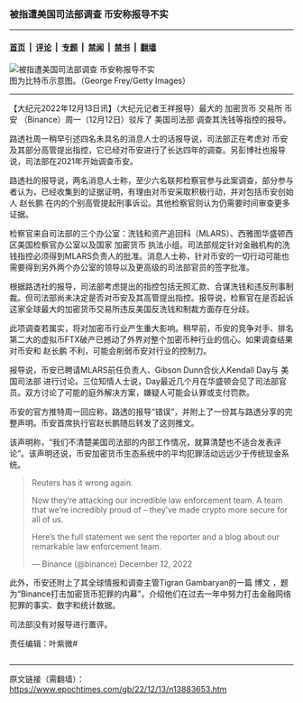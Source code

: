 ### 被指遭美国司法部调查 币安称报导不实

---

#### [首页](../../../..?n13883653) &nbsp;|&nbsp; [评论](../../../../../epoch-comment?n13883653) &nbsp;|&nbsp; [专题](../../../../../epoch-special?n13883653) &nbsp;|&nbsp; [禁闻](../../../../../epoch-news?n13883653) &nbsp;|&nbsp; [禁书](../../../../../books?n13883653) &nbsp;|&nbsp; [翻墙](https://github.com/gfw-breaker/nogfw/blob/master/README.md?n13883653)


<div><img alt="被指遭美国司法部调查 币安称报导不实" class="attachment-djy_600_400 size-djy_600_400 wp-post-image" src="https://i.epochtimes.com/assets/uploads/2013/12/1312210222201758-600x400.jpg"/>
<div class="caption">
 图为比特币示意图。（George Frey/Getty Images）
</div></div><hr/><div class="post_content" id="artbody" itemprop="articleBody">
 <!-- article content begin -->
 <p>
  【大纪元2022年12月13日讯】（大纪元记者王祥报导）最大的
  <ok href="https://www.epochtimes.com/gb/tag/%E5%8A%A0%E5%AF%86%E8%B4%A7%E5%B8%81.html">
   加密货币
  </ok>
  交易所
  <ok href="https://www.epochtimes.com/gb/tag/%E5%B8%81%E5%AE%89.html">
   币安
  </ok>
  （Binance）周一（12月12日）驳斥了
  <ok href="https://www.epochtimes.com/gb/tag/%E7%BE%8E%E5%9B%BD%E5%8F%B8%E6%B3%95%E9%83%A8.html">
   美国司法部
  </ok>
  调查其洗钱等指控的报导。
 </p>
 <p>
  路透社周一稍早引述四名未具名的消息人士的话报导说，司法部正在考虑对
  <ok href="https://www.epochtimes.com/gb/tag/%E5%B8%81%E5%AE%89.html">
   币安
  </ok>
  及其部分高管提出指控，它已经对币安进行了长达四年的调查。另彭博社也报导说，司法部在2021年开始调查币安。
 </p>
 <p>
  路透社的报导说，两名消息人士称，至少六名联邦检察官参与此案调查，部分参与者认为，已经收集到的证据证明，有理由对币安采取积极行动，并对包括币安创始人
  <ok href="https://www.epochtimes.com/gb/tag/%E8%B5%B5%E9%95%BF%E9%B9%8F.html">
   赵长鹏
  </ok>
  在内的个别高管提起刑事诉讼。其他检察官则认为仍需要时间审查更多证据。
 </p>
 <p>
  检察官来自司法部的三个办公室：洗钱和资产追回科（MLARS）、西雅图华盛顿西区美国检察官办公室以及国家
  <ok href="https://www.epochtimes.com/gb/tag/%E5%8A%A0%E5%AF%86%E8%B4%A7%E5%B8%81.html">
   加密货币
  </ok>
  执法小组。司法部规定针对金融机构的洗钱指控必须得到MLARS负责人的批准。消息人士称，针对币安的一切行动可能也需要得到另外两个办公室的领导以及更高级的司法部官员的签字批准。
 </p>
 <p>
  根据路透社的报导，司法部考虑提出的指控包括无照汇款、合谋洗钱和违反刑事制裁。但司法部尚未决定是否对币安及其高管提出指控。报导说，检察官在是否起诉这家全球最大的加密货币交易所违反美国反洗钱和制裁方面存在分歧。
 </p>
 <p>
  此项调查若属实，将对加密币行业产生重大影响。稍早前，币安的竞争对手、排名第二大的虚拟币FTX破产已撼动了外界对整个加密币种行业的信心。如果调查结果对币安和
  <ok href="https://www.epochtimes.com/gb/tag/%E8%B5%B5%E9%95%BF%E9%B9%8F.html">
   赵长鹏
  </ok>
  不利，可能会削弱币安对行业的控制力。
 </p>
 <p>
  报导说，币安已聘请MLARS前任负责人、Gibson Dunn合伙人Kendall Day与
  <ok href="https://www.epochtimes.com/gb/tag/%E7%BE%8E%E5%9B%BD%E5%8F%B8%E6%B3%95%E9%83%A8.html">
   美国司法部
  </ok>
  进行讨论。三位知情人士说，Day最近几个月在华盛顿会见了司法部官员。双方讨论了可能的庭外解决方案，嫌疑人可能会认罪或支付罚款。
 </p>
 <p>
  币安的官方推特周一回应称，路透的报导“错误”，并附上了一份其与路透分享的完整声明。币安首席执行官赵长鹏随后转发了这则推文。
 </p>
 <p>
  该声明称，“我们不清楚美国司法部的内部工作情况，就算清楚也不适合发表评论”。该声明还说，币安加密货币生态系统中的平均犯罪活动远远少于传统现金系统。
 </p>
 <p>
 </p>
 <blockquote class="twitter-tweet">
  <p dir="ltr" lang="en">
   Reuters has it wrong again.
  </p>
  <p>
   Now they’re attacking our incredible law enforcement team. A team that we’re incredibly proud of – they’ve made crypto more secure for all of us.
  </p>
  <p>
   Here’s the full statement we sent the reporter and a blog about our remarkable law enforcement team.
  </p>
  <p>
   — Binance (@binance)
   <ok href="https://twitter.com/binance/status/1602287184400326656?ref_src=twsrc%5Etfw">
    December 12, 2022
   </ok>
  </p>
 </blockquote>
 <p>
  <p>
   此外，币安还附上了其全球情报和调查主管Tigran Gambaryan的一篇
   <ok href="https://www.binance.com/en/blog/leadership/inside-binances-fight-against-crypto-crime-5422427314690193337?ref=AZTKZ9XS&amp;utm_source=BinanceTwitter&amp;utm_medium=GlobalSocial&amp;utm_campaign=GlobalSocial">
    博文
   </ok>
   ，题为“Binance打击加密货币犯罪的内幕”，介绍他们在过去一年中努力打击金融网络犯罪的事实、数字和统计数据。
  </p>
  <p>
   司法部没有对报导进行置评。
  </p>
  <p>
   责任编辑：叶紫微#
  </p>
  <!-- article content end -->
  <div id="below_article_ad">
  </div>
 </p>
</div>


<img src='http://gfw-breaker.win/epoch-news/pages/ncid1078159/n13883653.md' width='0px' height='0px'/>

---

原文链接（需翻墙）：https://www.epochtimes.com/gb/22/12/13/n13883653.htm